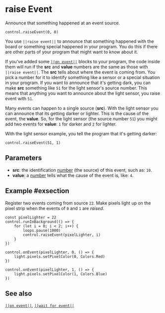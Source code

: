 # raise Event

Announce that something happened at an event source.

```sig
control.raiseEvent(0, 0)
```
You use ``||raise event||`` to announce that something happened with the board or something special
happened in your program. You do this if there are other parts of your program that might want
to know about it.

If you've added some [``||on event||``](/reference/control/on-event) blocks to your program,
the code inside them will run if the **src** and **value** numbers are the same as those with
``||raise event||``. The **src** tells about where the event is coming from. You pick a number
for it to identify something like a sensor or a special situation in your program. If you want
to announce that it's getting dark, you can make **src** something like `51` for the light sensor's
source number. This means that anything you want to announce about the light sensor, you raise
event with `51`.

Many events can happen to a single source (**src**). With the light sensor you can announce that
its getting darker or lighter. This is the cause of the event, the **value**. So, for the light
sensor (the source number `51`) you might add two events for **value**: `1` for darker and `2` for lighter.

With the light sensor example, you tell the program that it's getting darker:

```block
control.raiseEvent(51, 1)
```

## Parameters

* **src**: the identification [number](/types/number) (the source) of this event, such as: `10`.
* **value**: a [number](/types/number) tells what the cause of the event is, like: `4`.

## Example #exsection

Register two events coming from source `22`. Make pixels light up on the pixel strip when
the events of `0` and `1` are _raised_.

```blocks
const pixelLighter = 22
control.runInBackground(() => {
    for (let i = 0; i < 2; i++) {
        loops.pause(1000)
        control.raiseEvent(pixelLighter, i)
    }
})

control.onEvent(pixelLighter, 0, () => {
    light.pixels.setPixelColor(0, Colors.Red)
})

control.onEvent(pixelLighter, 1, () => {
    light.pixels.setPixelColor(1, Colors.Blue)
})
```

## See also

[``||on event||``](/reference/control/on-event), [``||wait for event||``](/reference/control/wait-for-event)